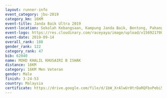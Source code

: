 ```yaml
---
layout: runner-info 
event_category: jbu-2019 
category_km: 16KM 
event-title: Janda Baik Ultra 2019
event-location: Sekolah Kebangsaan, Kampung Janda Baik, Bentong, Pahang, Malaysia 
event-logo: https://res.cloudinary.com/raceyaya/image/upload/v1569217009/logo/janda-baik_vch1pc.jpg 
event-date: 2019-09-14 
overall_rank: 188
gender_rank: 122
category_rank: 47
bib: 62040
name: MOHD KHALIL KHUSAIRI B ISHAK
distance: 16KM
category: 16KM Men Veteran
gender: Male
finish: 3-24-53
country: Malaysia
certificate: https://drive.google.com/file/d/1bW_XrAlwUr0trDaRQFbxPebi50LRKJkb/view?usp=sharing
---
```

